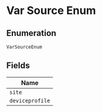 
# Var Source Enum

## Enumeration

`VarSourceEnum`

## Fields

| Name |
|  --- |
| `site` |
| `deviceprofile` |

